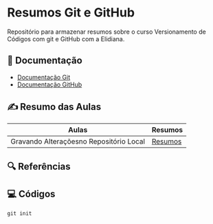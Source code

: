 
# Resumos Git e GitHub

Repositório para armazenar resumos sobre o curso Versionamento de Códigos com git e GitHub com a Elidiana.

## 📘 Documentação
- [Documentação Git](https://git-scm.com/doc)
- [Documentação GitHub](https://docs.github.com/)

## ✍️ Resumo das Aulas

| Aulas | Resumos|
|-------|--------|
| Gravando Alteraçõesno Repositório Local | [Resumos]()|

## 🔍 Referências

## 💻 Códigos

``` git init ```



